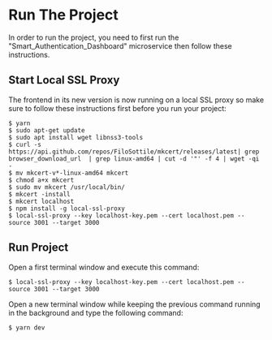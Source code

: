 # Run The Project

In order to run the project, you need to first run the "Smart_Authentication_Dashboard" microservice then follow these instructions.


Start Local SSL Proxy 
-------------

The frontend in its new version is now running on a local SSL proxy so make sure to follow these instructions first before you run your project:

    $ yarn
    $ sudo apt-get update
    $ sudo apt install wget libnss3-tools
    $ curl -s https://api.github.com/repos/FiloSottile/mkcert/releases/latest| grep browser_download_url  | grep linux-amd64 | cut -d '"' -f 4 | wget -qi -
    $ mv mkcert-v*-linux-amd64 mkcert
    $ chmod a+x mkcert
    $ sudo mv mkcert /usr/local/bin/
    $ mkcert -install
    $ mkcert localhost
    $ npm install -g local-ssl-proxy
    $ local-ssl-proxy --key localhost-key.pem --cert localhost.pem --source 3001 --target 3000
    
    
Run Project
------------- 

Open a first terminal window and execute this command:

    $ local-ssl-proxy --key localhost-key.pem --cert localhost.pem --source 3001 --target 3000
    
Open a new terminal window while keeping the previous command running in the background and type the following command:
    
    $ yarn dev
